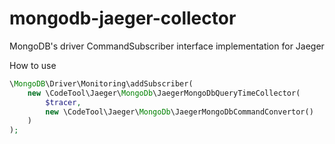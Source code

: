 # mongodb-jaeger-collector
MongoDB's driver CommandSubscriber interface implementation for Jaeger

How to use
```php
\MongoDB\Driver\Monitoring\addSubscriber(
    new \CodeTool\Jaeger\MongoDb\JaegerMongoDbQueryTimeCollector(
        $tracer,
        new \CodeTool\Jaeger\MongoDb\JaegerMongoDbCommandConvertor()
    )
);
```
